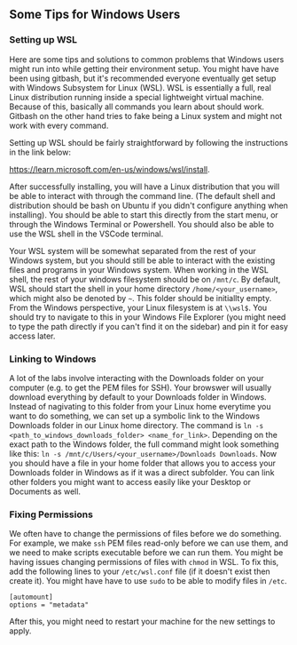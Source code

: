 ## Some Tips for Windows Users

### Setting up WSL
Here are some tips and solutions to common problems that Windows users might run into while getting their environment setup. You might have have been using gitbash, but it's recommended everyone eventually get setup with Windows Subsystem for Linux (WSL). WSL is essentially a full, real Linux distribution running inside a special lightweight virtual machine. Because of this, basically all commands you learn about should work. Gitbash on the other hand tries to fake being a Linux system and might not work with every command. 

Setting up WSL should be fairly straightforward by following the instructions in the link below:

https://learn.microsoft.com/en-us/windows/wsl/install.

After successfully installing, you will have a Linux distribution that you will be able to interact with through the command line. (The default shell and distribution should be bash on Ubuntu if you didn't configure anything when installing). You should be able to start this directly from the start menu, or through the Windows Terminal or Powershell. You should also be able to use the WSL shell in the VSCode terminal.

Your WSL system will be somewhat separated from the rest of your Windows system, but you should still be able to interact with the existing files and programs in your Windows system. When working in the WSL shell, the rest of your windows filesystem should be on `/mnt/c`. By default, WSL should start the shell in your home directory `/home/<your_username>`, which might also be denoted by `~`. This folder should be initiallty empty. From the Windows perspective, your Linux filesystem is at `\\wsl$`. You should try to navigate to this in your Windows File Explorer (you might need to type the path directly if you can't find it on the sidebar) and pin it for easy access later.

### Linking to Windows
A lot of the labs involve interacting with the Downloads folder on your computer (e.g. to get the PEM files for SSH). Your browswer will usually download everything by default to your Downloads folder in Windows. Instead of nagivating to this folder from your Linux home everytime you want to do something, we can set up a symbolic link to the Windows Downloads folder in our Linux home directory. The command is `ln -s <path_to_windows_downloads_folder> <name_for_link>`. Depending on the exact path to the Windows folder, the full command might look something like this: `ln -s /mnt/c/Users/<your_username>/Downloads Downloads`. Now you should have a file in your home folder that allows you to access your Downloads folder in Windows as if it was a direct subfolder. You can link other folders you might want to access easily like your Desktop or Documents as well.

### Fixing Permissions
We often have to change the permissions of files before we do something. For example, we make `ssh` PEM files read-only before we can use them, and we need to make scripts executable before we can run them. You might be having issues changing permissions of files with `chmod` in WSL. To fix this, add the following lines to your `/etc/wsl.conf` file (if it doesn't exist then create it). You might have have to use `sudo` to be able to modify files in `/etc`.
```
[automount]
options = "metadata"
```
After this, you might need to restart your machine for the new settings to apply.
